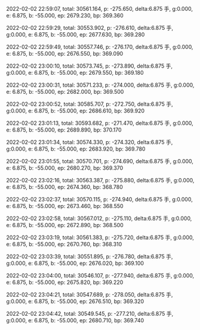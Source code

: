 2022-02-02 22:59:07, total: 30561.164, p: -275.650, delta:6.875 手, g:0.000, e: 6.875, b: -55.000, ep: 2679.230, bp: 369.360

2022-02-02 22:59:29, total: 30553.902, p: -276.610, delta:6.875 手, g:0.000, e: 6.875, b: -55.000, ep: 2677.630, bp: 369.280

2022-02-02 22:59:49, total: 30557.746, p: -276.170, delta:6.875 手, g:0.000, e: 6.875, b: -55.000, ep: 2676.550, bp: 369.090

2022-02-02 23:00:10, total: 30573.745, p: -273.890, delta:6.875 手, g:0.000, e: 6.875, b: -55.000, ep: 2679.550, bp: 369.180

2022-02-02 23:00:31, total: 30571.233, p: -274.000, delta:6.875 手, g:0.000, e: 6.875, b: -55.000, ep: 2682.000, bp: 369.500

2022-02-02 23:00:52, total: 30585.707, p: -272.750, delta:6.875 手, g:0.000, e: 6.875, b: -55.000, ep: 2686.610, bp: 369.920

2022-02-02 23:01:13, total: 30593.682, p: -271.470, delta:6.875 手, g:0.000, e: 6.875, b: -55.000, ep: 2689.890, bp: 370.170

2022-02-02 23:01:34, total: 30574.330, p: -274.320, delta:6.875 手, g:0.000, e: 6.875, b: -55.000, ep: 2683.920, bp: 369.780

2022-02-02 23:01:55, total: 30570.701, p: -274.690, delta:6.875 手, g:0.000, e: 6.875, b: -55.000, ep: 2680.270, bp: 369.370

2022-02-02 23:02:16, total: 30563.387, p: -275.880, delta:6.875 手, g:0.000, e: 6.875, b: -55.000, ep: 2674.360, bp: 368.780

2022-02-02 23:02:37, total: 30570.115, p: -274.940, delta:6.875 手, g:0.000, e: 6.875, b: -55.000, ep: 2673.460, bp: 368.550

2022-02-02 23:02:58, total: 30567.012, p: -275.110, delta:6.875 手, g:0.000, e: 6.875, b: -55.000, ep: 2672.890, bp: 368.500

2022-02-02 23:03:19, total: 30561.383, p: -275.720, delta:6.875 手, g:0.000, e: 6.875, b: -55.000, ep: 2670.760, bp: 368.310

2022-02-02 23:03:39, total: 30551.895, p: -276.780, delta:6.875 手, g:0.000, e: 6.875, b: -55.000, ep: 2676.020, bp: 369.100

2022-02-02 23:04:00, total: 30546.107, p: -277.940, delta:6.875 手, g:0.000, e: 6.875, b: -55.000, ep: 2675.820, bp: 369.220

2022-02-02 23:04:21, total: 30547.689, p: -278.050, delta:6.875 手, g:0.000, e: 6.875, b: -55.000, ep: 2676.510, bp: 369.320

2022-02-02 23:04:42, total: 30549.545, p: -277.210, delta:6.875 手, g:0.000, e: 6.875, b: -55.000, ep: 2680.710, bp: 369.740